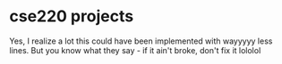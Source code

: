 # cse220 projects

Yes, I realize a lot this could have been implemented with wayyyyy less lines. But you know what they say - if it ain't broke, don't fix it lololol
